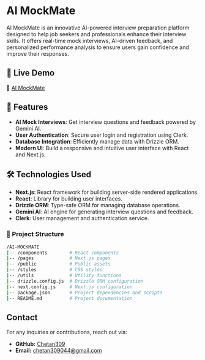 # AI MockMate

AI MockMate is an innovative AI-powered interview preparation platform designed to help job seekers and professionals enhance their interview skills. It offers real-time mock interviews, AI-driven feedback, and personalized performance analysis to ensure users gain confidence and improve their responses.

## 🚀 Live Demo
🔗 [AI MockMate](https://ai-mock-mate-seven.vercel.app/)

## 🚀 Features

- **AI Mock Interviews**: Get interview questions and feedback powered by Gemini AI.
- **User Authentication**: Secure user login and registration using Clerk.
- **Database Integration**: Efficiently manage data with Drizzle ORM.
- **Modern UI**: Build a responsive and intuitive user interface with React and Next.js.

## 🛠️ Technologies Used

- **Next.js**: React framework for building server-side rendered applications.
- **React**: Library for building user interfaces.
- **Drizzle ORM**: Type-safe ORM for managing database operations.
- **Gemini AI**: AI engine for generating interview questions and feedback.
- **Clerk**: User management and authentication service.

### 📂 Project Structure
```bash
/AI-MOCKMATE
|-- /components        # React components
|-- /pages             # Next.js pages
|-- /public            # Public assets
|-- /styles            # CSS styles
|-- /utils             # Utility functions
|-- drizzle.config.js  # Drizzle ORM configuration
|-- next.config.js     # Next.js configuration
|-- package.json       # Project dependencies and scripts
|-- README.md          # Project documentation
```

## Contact

For any inquiries or contributions, reach out via:

- **GitHub:** [Chetan309](https://github.com/Chetan309)
- **Email:** [chetan309044@gmail.com](mailto:chetan309044@gmail.com)

